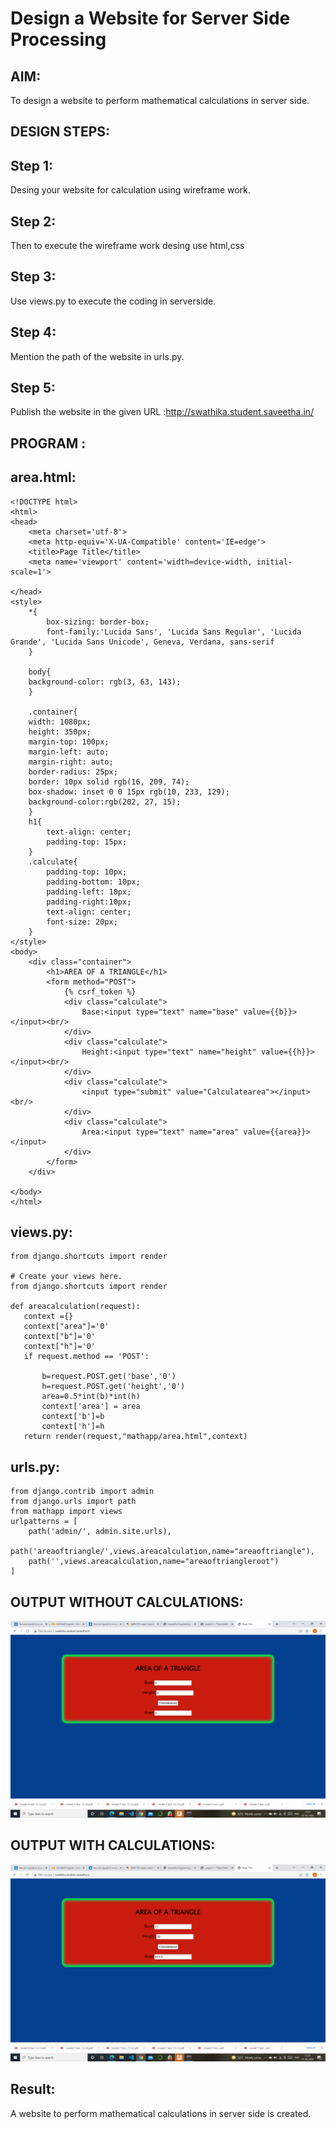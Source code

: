 # Design a Website for Server Side Processing

## AIM:
To design a website to perform mathematical calculations in server side.

## DESIGN STEPS:
## Step 1:
Desing your website for calculation using wireframe work.

## Step 2:
Then to execute the wireframe work desing use html,css

## Step 3:
Use views.py to execute the coding in serverside.

## Step 4:
Mention the path of the website in urls.py.

## Step 5:
Publish the website in the given URL :http://swathika.student.saveetha.in/


## PROGRAM :
## area.html:
```
<!DOCTYPE html>
<html>
<head>
    <meta charset='utf-8'>
    <meta http-equiv='X-UA-Compatible' content='IE=edge'>
    <title>Page Title</title>
    <meta name='viewport' content='width=device-width, initial-scale=1'>
    
</head>
<style>
    *{
        box-sizing: border-box;
        font-family:'Lucida Sans', 'Lucida Sans Regular', 'Lucida Grande', 'Lucida Sans Unicode', Geneva, Verdana, sans-serif
    }

    body{
    background-color: rgb(3, 63, 143);
    }

    .container{
    width: 1080px;
    height: 350px;
    margin-top: 100px;
    margin-left: auto;
    margin-right: auto;
    border-radius: 25px;
    border: 10px solid rgb(16, 209, 74);
    box-shadow: inset 0 0 15px rgb(10, 233, 129);
    background-color:rgb(202, 27, 15);
    }
    h1{
        text-align: center;
        padding-top: 15px;
    }
    .calculate{
        padding-top: 10px;
        padding-bottom: 10px;
        padding-left: 10px;
        padding-right:10px;
        text-align: center;
        font-size: 20px;
    }
</style>
<body>
    <div class="container">
        <h1>AREA OF A TRIANGLE</h1>
        <form method="POST">
            {% csrf_token %}
            <div class="calculate"> 
                Base:<input type="text" name="base" value={{b}}></input><br/>
            </div>
            <div class="calculate">
                Height:<input type="text" name="height" value={{h}}></input><br/>
            </div>
            <div class="calculate">
                <input type="submit" value="Calculatearea"></input><br/>
            </div>
            <div class="calculate">
                Area:<input type="text" name="area" value={{area}}></input>
            </div>
        </form>
    </div>
    
</body>
</html>
```
## views.py:
```
from django.shortcuts import render

# Create your views here.
from django.shortcuts import render

def areacalculation(request):
   context ={}
   context["area"]='0'
   context["b"]='0'
   context["h"]='0'
   if request.method == 'POST':
       
       b=request.POST.get('base','0')
       h=request.POST.get('height','0')
       area=0.5*int(b)*int(h)
       context['area'] = area
       context['b']=b
       context['h']=h
   return render(request,"mathapp/area.html",context)
```
## urls.py:
```
from django.contrib import admin
from django.urls import path
from mathapp import views
urlpatterns = [
    path('admin/', admin.site.urls),
    path('areaoftriangle/',views.areacalculation,name="areaoftriangle"),
    path('',views.areacalculation,name="areaoftriangleroot")
]
```

## OUTPUT WITHOUT CALCULATIONS:
![OUTPUT](pd.png)


## OUTPUT WITH CALCULATIONS:
 ![OUTPUT](ps.png)


## Result:
A website to perform mathematical calculations in server side is created.

